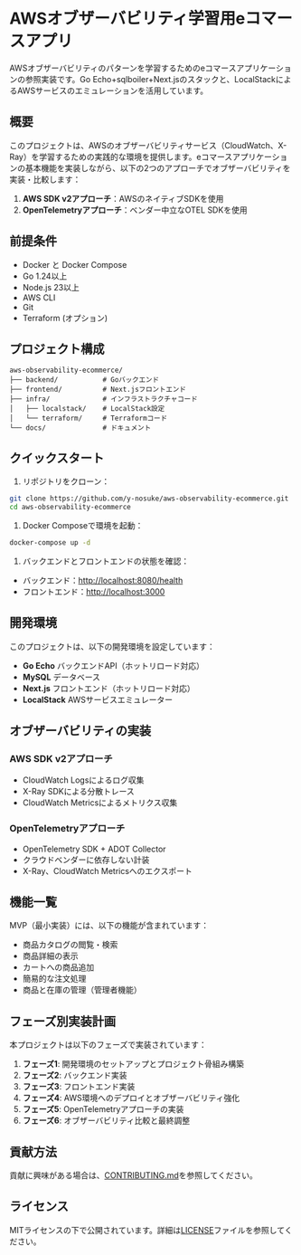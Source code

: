 # AWSオブザーバビリティ学習用eコマースアプリ

AWSオブザーバビリティのパターンを学習するためのeコマースアプリケーションの参照実装です。Go Echo+sqlboiler+Next.jsのスタックと、LocalStackによるAWSサービスのエミュレーションを活用しています。

## 概要

このプロジェクトは、AWSのオブザーバビリティサービス（CloudWatch、X-Ray）を学習するための実践的な環境を提供します。eコマースアプリケーションの基本機能を実装しながら、以下の2つのアプローチでオブザーバビリティを実装・比較します：

1. **AWS SDK v2アプローチ**：AWSのネイティブSDKを使用
2. **OpenTelemetryアプローチ**：ベンダー中立なOTEL SDKを使用

## 前提条件

- Docker と Docker Compose
- Go 1.24以上
- Node.js 23以上
- AWS CLI
- Git
- Terraform (オプション)

## プロジェクト構成

```text
aws-observability-ecommerce/
├── backend/           # Goバックエンド
├── frontend/          # Next.jsフロントエンド
├── infra/             # インフラストラクチャコード
│   ├── localstack/    # LocalStack設定
│   └── terraform/     # Terraformコード
└── docs/              # ドキュメント
```

## クイックスタート

1. リポジトリをクローン：

  ```bash
  git clone https://github.com/y-nosuke/aws-observability-ecommerce.git
  cd aws-observability-ecommerce
  ```

1. Docker Composeで環境を起動：

```bash
docker-compose up -d
```

1. バックエンドとフロントエンドの状態を確認：

- バックエンド：<http://localhost:8080/health>
- フロントエンド：<http://localhost:3000>

## 開発環境

このプロジェクトは、以下の開発環境を設定しています：

- **Go Echo** バックエンドAPI（ホットリロード対応）
- **MySQL** データベース
- **Next.js** フロントエンド（ホットリロード対応）
- **LocalStack** AWSサービスエミュレーター

## オブザーバビリティの実装

### AWS SDK v2アプローチ

- CloudWatch Logsによるログ収集
- X-Ray SDKによる分散トレース
- CloudWatch Metricsによるメトリクス収集

### OpenTelemetryアプローチ

- OpenTelemetry SDK + ADOT Collector
- クラウドベンダーに依存しない計装
- X-Ray、CloudWatch Metricsへのエクスポート

## 機能一覧

MVP（最小実装）には、以下の機能が含まれています：

- 商品カタログの閲覧・検索
- 商品詳細の表示
- カートへの商品追加
- 簡易的な注文処理
- 商品と在庫の管理（管理者機能）

## フェーズ別実装計画

本プロジェクトは以下のフェーズで実装されています：

1. **フェーズ1**: 開発環境のセットアップとプロジェクト骨組み構築
2. **フェーズ2**: バックエンド実装
3. **フェーズ3**: フロントエンド実装
4. **フェーズ4**: AWS環境へのデプロイとオブザーバビリティ強化
5. **フェーズ5**: OpenTelemetryアプローチの実装
6. **フェーズ6**: オブザーバビリティ比較と最終調整

## 貢献方法

貢献に興味がある場合は、[CONTRIBUTING.md](CONTRIBUTING.md)を参照してください。

## ライセンス

MITライセンスの下で公開されています。詳細は[LICENSE](LICENSE)ファイルを参照してください。
